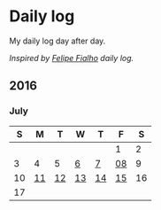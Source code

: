 # Daily log

My daily log day after day.   

*Inspired by [Felipe Fialho](https://github.com/lfeh/dailylog) daily log.*

## 2016

### July

| S | M | T | W | T | F | S |
|---|---|---|---|---|---|---|
|   |   |   |   |   | 1 | 2 |
| 3 | 4 | 5 | [6](/log/2016/2016-07-06.md) | [7](/log/2016/2016-07-07.md) | [08](/log/2016/2016-07-08.md) | 9  |
| 10 | [11](/log/2016/2016-07-11.md) | [12](/log/2016/2016-07-12.md)  | [13](/log/2016/2016-07-13.md)  | [14](/log/2016/2016-07-14.md)  | [15](/log/2016/2016-07-15.md) | 16 |
| 17 |   |   |   |   |  |  |
